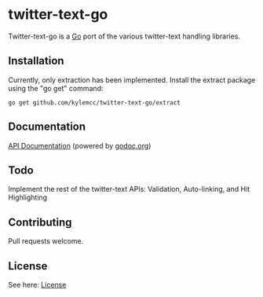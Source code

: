 # twitter-text-go #
Twitter-text-go is a [Go](http://golang.org/) port of the various twitter-text handling libraries. 

## Installation ##

Currently, only extraction has been implemented. Install the extract package using the "go get" command:

	go get github.com/kylemcc/twitter-text-go/extract

## Documentation ##

[API Documentation](http://godoc.org/github.com/kylemcc/twitter-text-go) (powered by [godoc.org](http://godoc.org))

## Todo ##

Implement the rest of the twitter-text APIs: Validation, Auto-linking, and Hit Highlighting

## Contributing ##
Pull requests welcome.

## License ##

See here: [License](https://github.com/kylemcc/twitter-text-go/blob/master/LICENSE)
